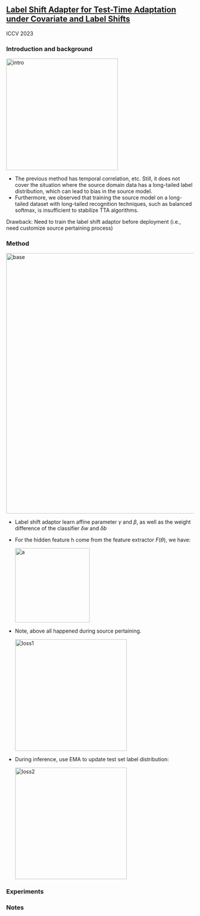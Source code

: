 ## [Label Shift Adapter for Test-Time Adaptation under Covariate and Label Shifts](https://arxiv.org/pdf/2308.08810v1.pdf)

ICCV 2023

### Introduction and background
<img width=300 alt="intro" src="https://github.com/Jo-wang/Daily-Paper-Reading/assets/46414159/6ca0b99b-f6cc-4a1f-aff9-6dd036eeb44a">

- The previous method has temporal correlation, etc. Still, it does not cover the situation where the source domain data has a long-tailed label distribution, which can lead to bias in the source model. 
- Furthermore, we observed that training the source model on a long-tailed dataset with long-tailed recognition techniques, such as balanced softmax, is
insufficient to stabilize TTA algorithms.

Drawback:
Need to train the label shift adaptor before deployment (i.e., need customize source pertaining process)

### Method
<img width=700 alt="base" src="https://github.com/Jo-wang/Daily-Paper-Reading/assets/46414159/4216a1fb-cdbb-403b-802d-78cde17a68ab">

- Label shift adaptor learn affine parameter $\gamma$ and $\beta$, as well as the weight difference of the classifier $\delta w$ and $\delta b$
- For the hidden feature h come from the feature extractor $F(\theta)$, we have:
  
  <img width=200 alt="a" src="https://github.com/Jo-wang/Daily-Paper-Reading/assets/46414159/ec317340-d574-45b6-94a5-06597c08c6b5">

- Note, above all happened during source pertaining.

  <img width=300 alt="loss1" src="https://github.com/Jo-wang/Daily-Paper-Reading/assets/46414159/254cdc0d-ba81-42f0-ae0e-2573d007e9a1">

- During inference, use EMA to update test set label distribution:

  <img width=300 alt="loss2" src="https://github.com/Jo-wang/Daily-Paper-Reading/assets/46414159/2c07b689-f816-499a-a965-e6ecabe35ff2">

### Experiments

### Notes
